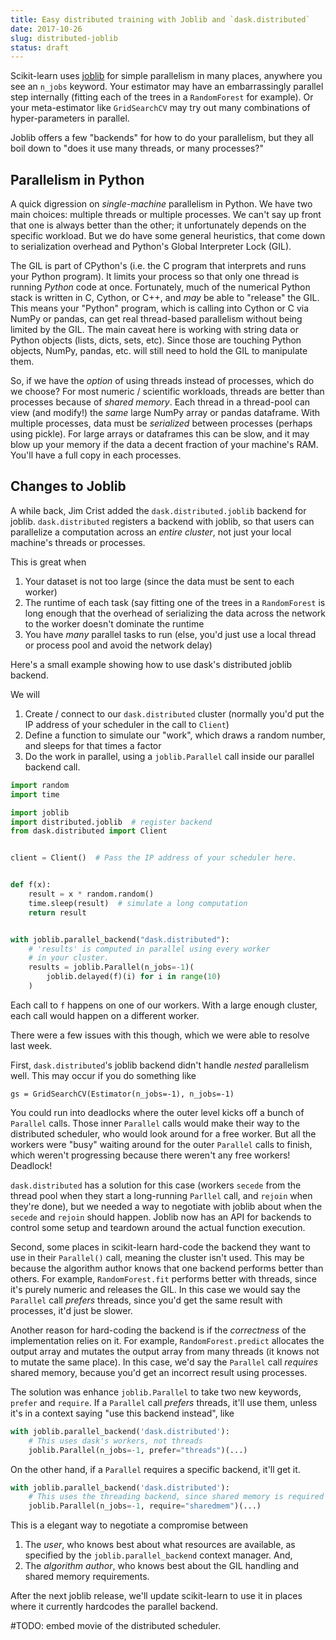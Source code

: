 ```yaml
---
title: Easy distributed training with Joblib and `dask.distributed`
date: 2017-10-26
slug: distributed-joblib
status: draft
---
```


Scikit-learn uses [joblib]() for simple parallelism in many places, anywhere you
see an ``n_jobs`` keyword. Your estimator may have an embarrassingly parallel
step internally (fitting each of the trees in a `RandomForest` for example). Or
your meta-estimator like `GridSearchCV` may try out many combinations of
hyper-parameters in parallel.

Joblib offers a few "backends" for how to do your parallelism, but they all boil
down to "does it use many threads, or many processes?"

## Parallelism in Python

A quick digression on *single-machine* parallelism in Python. We have two main
choices: multiple threads or multiple processes. We can't say up front that one
is always better than the other; it unfortunately depends on the specific
workload. But we do have some general heuristics, that come down to
serialization overhead and Python's Global Interpreter Lock (GIL).

The GIL is part of CPython's (i.e. the C program that interprets and runs your
Python program). It limits your process so that only one thread is running
*Python* code at once. Fortunately, much of the numerical Python stack is
written in C, Cython, or C++, and *may* be able to "release" the GIL. This means
your "Python" program, which is calling into Cython or C via NumPy or pandas,
can get real thread-based parallelism without being limited by the GIL. The main
caveat here is working with string data or Python objects (lists, dicts, sets,
etc). Since those are touching Python objects, NumPy, pandas, etc. will still
need to hold the GIL to manipulate them.

So, if we have the *option* of using threads instead of processes, which do we
choose? For most numeric / scientific workloads, threads are better than
processes because of *shared memory*. Each thread in a thread-pool can view (and
modify!) the *same* large NumPy array or pandas dataframe. With multiple
processes, data must be *serialized* between processes (perhaps using pickle).
For large arrays or dataframes this can be slow, and it may blow up your memory
if the data a decent fraction of your machine's RAM. You'll have a full copy in
each processes.

## Changes to Joblib

A while back, Jim Crist added the ``dask.distributed.joblib`` backend for
joblib. ``dask.distributed`` registers a backend with joblib, so that users can
parallelize a computation across an *entire cluster*, not just your local
machine's threads or processes.

This is great when

1. Your dataset is not too large (since the data must be sent to each worker)
2. The runtime of each task (say fitting one of the trees in a `RandomForest`
   is long enough that the overhead of serializing the data across the network
   to the worker doesn't dominate the runtime
3. You have *many* parallel tasks to run (else, you'd just use a local thread or
   process pool and avoid the network delay)

Here's a small example showing how to use dask's distributed joblib backend.

We will

1. Create / connect to our `dask.distributed` cluster (normally you'd put the IP
   address of your scheduler in the call to `Client`)
2. Define a function to simulate our "work", which draws a random number, and
   sleeps for that times a factor
3. Do the work in parallel, using a `joblib.Parallel` call inside our parallel
   backend call.

```python
import random
import time

import joblib
import distributed.joblib  # register backend
from dask.distributed import Client


client = Client()  # Pass the IP address of your scheduler here.


def f(x):
    result = x * random.random()
    time.sleep(result)  # simulate a long computation
    return result


with joblib.parallel_backend("dask.distributed"):
    # 'results' is computed in parallel using every worker
    # in your cluster.
    results = joblib.Parallel(n_jobs=-1)(
        joblib.delayed(f)(i) for i in range(10)
    )
```

Each call to `f` happens on one of our workers. With a large enough cluster,
each call would happen on a different worker.

There were a few issues with this though, which we were able to resolve last
week.

First, `dask.distributed`'s joblib backend didn't handle *nested* parallelism
well. This may occur if you do something like

```pytohn
gs = GridSearchCV(Estimator(n_jobs=-1), n_jobs=-1)
```

You could run into deadlocks where the outer level kicks off a bunch of
`Parallel` calls. Those inner `Parallel` calls would make their way to the
distributed scheduler, who would look around for a free worker. But all the
workers were "busy" waiting around for the outer `Parallel` calls to finish,
which weren't progressing because there weren't any free workers! Deadlock!

`dask.distributed` has a solution for this case (workers `secede` from the
thread pool when they start a long-running `Parllel` call, and `rejoin` when
they're done), but we needed a way to negotiate with joblib about when the
`secede` and `rejoin` should happen. Joblib now has an API for backends to
control some setup and teardown around the actual function execution.

Second, some places in scikit-learn hard-code the backend they want to use in
their `Parallel()` call, meaning the cluster isn't used. This may be because the
algorithm author knows that one backend performs better than others. For
example, `RandomForest.fit` performs better with threads, since it's purely
numeric and releases the GIL. In this case we would say the `Parallel` call
*prefers* threads, since you'd get the same result with processes, it'd just be
slower.

Another reason for hard-coding the backend is if the *correctness* of the
implementation relies on it. For example, `RandomForest.predict` allocates the
output array and mutates the output array from many threads (it knows not to
mutate the same place). In this case, we'd say the `Parallel` call *requires*
shared memory, because you'd get an incorrect result using processes.

The solution was enhance `joblib.Parallel` to take two new keywords, `prefer`
and `require`. If a `Parallel` call *prefers* threads, it'll use them, unless
it's in a context saying "use this backend instead", like

```python
with joblib.parallel_backend('dask.distributed'):
    # This uses dask's workers, not threads
    joblib.Parallel(n_jobs=-1, prefer="threads")(...)
```

On the other hand, if a `Parallel` requires a specific backend, it'll get it.

```python
with joblib.parallel_backend('dask.distributed'):
    # This uses the threading backend, since shared memory is required
    joblib.Parallel(n_jobs=-1, require="sharedmem")(...)
```

This is a elegant way to negotiate a compromise between

1. The *user*, who knows best about what resources are available, as specified
   by the `joblib.parallel_backend` context manager. And,
2. The *algorithm author*, who knows best about the GIL handling and shared
   memory requirements.

After the next joblib release, we'll update scikit-learn to use it in places
where it currently hardcodes the parallel backend.

#TODO: embed movie of the distributed scheduler.
